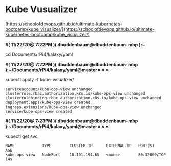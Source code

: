 # Kube Vusualizer

[https://schoolofdevops.github.io/ultimate-kubernetes-bootcamp/kube_visualizer/](https://schoolofdevops.github.io/ultimate-kubernetes-bootcamp/kube_visualizer/)



**#( 11/22/20@ 7:22PM )( dbuddenbaum@dbuddenbaum-mbp ):~**

   cd Documents/rPi4/kalaxy/yaml

**#( 11/22/20@ 7:22PM )( dbuddenbaum@dbuddenbaum-mbp ):~/Documents/rPi4/kalaxy/yaml@master✗✗✗**

   kubectl apply -f kube-visualizer/
```
serviceaccount/kube-ops-view unchanged
clusterrole.rbac.authorization.k8s.io/kube-ops-view unchanged
clusterrolebinding.rbac.authorization.k8s.io/kube-ops-view unchanged
deployment.apps/kube-ops-view created
ingress.extensions/kube-ops-view unchanged
service/kube-ops-view created
```
**#( 11/22/20@ 7:23PM )( dbuddenbaum@dbuddenbaum-mbp ):~/Documents/rPi4/kalaxy/yaml@master✗✗✗**
   
   kubectl get svc
```
NAME            TYPE        CLUSTER-IP      EXTERNAL-IP   PORT(S)        AGE
kube-ops-view   NodePort    10.101.194.65   <none>        80:32000/TCP   14s
```
